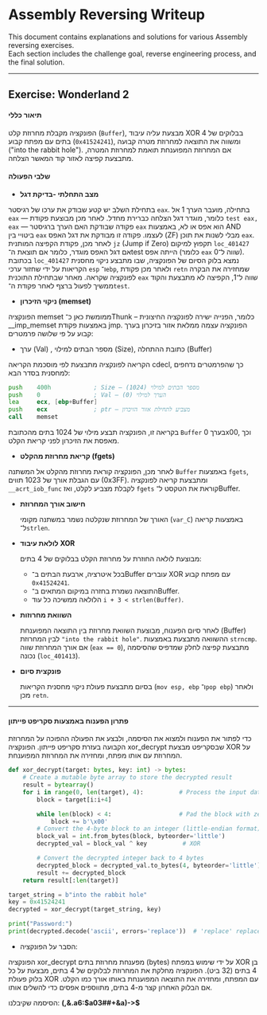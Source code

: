 # Assembly Reversing Writeup

This document contains explanations and solutions for various Assembly reversing exercises.  
Each section includes the challenge goal, reverse engineering process, and the final solution.

---
## Exercise: Wonderland 2

#### תיאור כללי

הפונקציה מקבלת מחרוזת קלט (`Buffer`), מבצעת עליה עיבוד XOR בבלוקים של 4 בתים עם מפתח קבוע (`0x41524241`), ומשווה את התוצאה למחרוזת מטרה קבועה ("into the rabbit hole").
אם המחרוזת המפוענחת תואמת למחרוזת המטרה, מתבצעת קפיצה לאזור קוד המאשר הצלחה.


#### שלבי הפעולה

* **מצב התחלתי -בדיקת דגל**
  
בתחילת השלב יש קטע שבודק את ערכו של רגיסטר `eax`. בתחילה, מועבר הערך 1 אל `eax` — כלומר, מוגדר דגל הצלחה כברירת מחדל.
לאחר מכן מבוצעת פקודת `test eax, eax` — פקודה שבודקת האם הערך ברגיסטר `eax` הוא אפס או לא, באמצעות AND ביטויי בין `eax` לעצמו. פקודה זו מבודקת    את דגל האפס (ZF) מבלי לשנות את תוכן `eax`.
לאחר מכן, פקודת הקפיצה המותנית `jz` (Jump if Zero) תקפוץ למיקום `loc_401427` אם דגל האפס מוגדר, כלומר אם תוצאת ה־test הייתה אפס (כלומר `eax`   שווה ל־0). בכתובת `loc_401427` נמצא בלוק הסיום של הפונקציה, שבו מתבצע ניקוי מחסנית הקריאות על ידי שחזור ערכי `esp` ו־`ebp`,
ולאחר מכן פקודת `retn` שמחזירה את הבקרה לפונקציה שקראה.
מאחר שבתחילת התוכנית `eax` שווה ל־1, הקפיצה לא מתבצעת והקוד ממשיך לפעול ברצף לאחר פקודת ה־`test`.

* **ניקוי הזיכרון (memset)**

הפונקציה memset ממומשת כאן כ־Thunk – כלומר, הפנייה ישירה לפונקציה החיצונית __imp_memset באמצעות פקודת jmp.
הפונקציה עצמה ממלאת אזור בזיכרון בערך קבוע על פי שלושה פרמטרים:

* ערך (Val) , מספר הבתים למילוי (Size),  כתובת ההתחלה (Buffer)

הקריאה לפונקציה מתבצעת לפי מוסכמת הקריאה cdecl, כך שהפרמטרים נדחפים למחסנית בסדר הבא:


  ```asm
  push    400h            ; Size – מספר הבתים למילוי (1024)
  push    0               ; Val – הערך למילוי (0)
  lea     ecx, [ebp+Buffer]
  push    ecx             ; ptr – מצביע לתחילת אזור הזיכרון
  call    memset
  ```

  בקריאה זו, הפונקציה תבצע מילוי של 1024 בתים מהכתובת `Buffer` בערך 0x00, וכך מאפסת את הזיכרון לפני קריאת הקלט.
  
  * **קריאת מחרוזת מהקלט (fgets)**
  
  לאחר מכן, הפונקציה קוראת מחרוזת מהקלט אל המשתנה `Buffer` באמצעות `fgets`, עם הגבלת אורך של 1023 תווים (0x3FF).
  ומתבצעת קריאה לפונקציה `__acrt_iob_func` לקבלת מצביע לקלט, ואז `fgets` קוראת את הטקסט ל־Buffer.

* **חישוב אורך המחרוזת**
  
  האורך של המחרוזת שנקלטה נשמר במשתנה מקומי (`var_C`) באמצעות קריאה ל־`strlen`.

* **לולאת עיבוד XOR**
  
  מבוצעת לולאה החוזרת על מחרוזת הקלט בבלוקים של 4 בתים:

    * בכל איטרציה, ארבעת הבתים ב־Buffer עוברים XOR עם מפתח קבוע `0x41524241`.
    * התוצאה נשמרת בחזרה במיקום המתאים ב־Buffer.
    * הלולאה ממשיכה כל עוד `i + 3 < strlen(Buffer)`.

* **השוואת מחרוזות**
  
  לאחר סיום הפענוח, מבוצעת השוואת מחרוזת בין התוצאה המפוענחת (Buffer) לבין המחרוזת `"into the rabbit hole"`.
  ההשוואה מתבצעת באמצעות `strncmp`.
  אם אורך המחרוזת שווה (`eax == 0`), מתבצעת קפיצה לחלק שמדפיס שהסיסמה נכונה (`loc_401413`).

* **פונקצית סיום**
  
  בסיום מתבצעת פעולת ניקוי מחסנית הקריאות (`mov esp, ebp` ו־`pop ebp`) ולאחר מכן `retn`.
---
#### **פתרון הפענוח באמצעות סקריפט פייתון**
כדי לפתור את הפענוח ולמצוא את הסיסמה, ולבצע את הפעולה ההפוכה על המחרוזת הקבועה בעזרת סקריפט פייתון.
הפונקציה xor_decrypt שבסקריפט מבצעת XOR על המחרוזת עם אותו מפתח, ומחזירה את המחרוזת המפוענחת.
```python
def xor_decrypt(target: bytes, key: int) -> bytes:
    # Create a mutable byte array to store the decrypted result
    result = bytearray()
    for i in range(0, len(target), 4):          # Process the input data in 4-byte blocks
        block = target[i:i+4]

        while len(block) < 4:                   # Pad the block with zeros if it's less than 4 bytes
            block += b'\x00'
        # Convert the 4-byte block to an integer (little-endian format)
        block_val = int.from_bytes(block, byteorder='little')
        decrypted_val = block_val ^ key          # XOR

        # Convert the decrypted integer back to 4 bytes
        decrypted_block = decrypted_val.to_bytes(4, byteorder='little')
        result += decrypted_block
    return result[:len(target)]

target_string = b"into the rabbit hole"
key = 0x41524241  
decrypted = xor_decrypt(target_string, key)

print("Password:")
print(decrypted.decode('ascii', errors='replace'))  # 'replace' replaces invalid bytes with '?'
```
* הסבר על הפונקציה:

הפונקציה xor_decrypt מפענחת מחרוזת בתים (bytes) על ידי שימוש במפתח XOR בן 4 בתים (32 ביט).
הפונקציה מחלקת את המחרוזת לבלוקים של 4 בתים, מבצעת על כל בלוק פעולת XOR עם המפתח, ומחזירה את התוצאה המפוענחת באותו אורך כמו הקלט.
אם הבלוק האחרון קצר מ-4 בתים, מתווספים אפסים כדי להשלים אותו.

הסיסמה שקיבלנו: **(,&.a6:$a03##+&a)->$**


